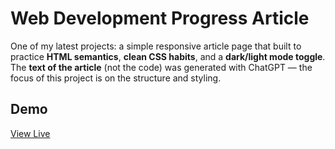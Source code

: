 # Web Development Progress Article

One of my latest projects: a simple responsive article page that  built to practice **HTML semantics**, **clean CSS habits**, and a **dark/light mode toggle**.
The **text of the article** (not the code) was generated with ChatGPT — the focus of this project is on the structure and styling.

## Demo
[View Live](https://AliTarek75.github.io/webdev-article/)
